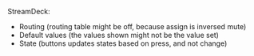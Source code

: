 StreamDeck:
- Routing (routing table might be off, because assign is inversed mute)
- Default values (the values shown might not be the value set)
- State (buttons updates states based on press, and not change)

